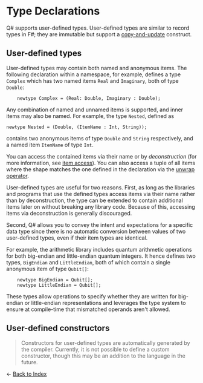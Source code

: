 # Type Declarations

Q# supports user-defined types. User-defined types are similar to record types in F#; they are immutable but support a [copy-and-update](https://github.com/microsoft/qsharp-language/blob/main/Specifications/Language/3_Expressions/CopyAndUpdateExpressions.md) construct.

## User-defined types

User-defined types may contain both named and anonymous items.
The following declaration within a namespace, for example, defines a type `Complex` which has two named items `Real` and `Imaginary`, both of type `Double`:

```qsharp
    newtype Complex = (Real: Double, Imaginary : Double);
```

Any combination of named and unnamed items is supported, and inner items may also be named.
For example, the type `Nested`, defined as

```qsharp
newtype Nested = (Double, (ItemName : Int, String)); 
```

contains two anonymous items of type `Double` and `String` respectively, and a named item `ItemName` of type `Int`.

You can access the contained items via their name or by *deconstruction* (for more information, see [item access](https://github.com/microsoft/qsharp-language/blob/main/Specifications/Language/3_Expressions/ItemAccessExpressions.md#item-access-for-user-defined-types)).
You can also access a tuple of all items where the shape matches the one defined in the declaration via the [unwrap operator](https://github.com/microsoft/qsharp-language/blob/main/Specifications/Language/3_Expressions/ItemAccessExpressions.md#item-access-for-user-defined-types).

User-defined types are useful for two reasons. First,
as long as the libraries and programs that use the defined types access items via their name rather than by deconstruction, the type can be extended to contain additional items later on without breaking any library code. Because of this, accessing items via deconstruction is generally discouraged.

Second, Q# allows you to convey the intent and expectations for a specific data type since there is no automatic conversion between values of two user-defined types, even if their item types are identical.

For example, the arithmetic library includes quantum arithmetic operations for both big-endian and little-endian quantum integers.
It hence defines two types, `BigEndian` and `LittleEndian`, both of which contain a single anonymous item of type `Qubit[]`:

```qsharp
    newtype BigEndian = Qubit[];
    newtype LittleEndian = Qubit[];
```

These types allow operations to specify whether they are written for big-endian or little-endian representations and leverages the type system to ensure at compile-time that mismatched operands aren't allowed.

## User-defined constructors

>Constructors for user-defined types are automatically generated by the compiler. Currently, it is not possible to define a custom constructor, though this may be an addition to the language in the future.

← [Back to Index](https://github.com/microsoft/qsharp-language/tree/main/Specifications/Language#index)
